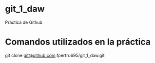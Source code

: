 # git_1_daw
Práctica de Github

# Comandos utilizados en la práctica

git clone git@github.com:fpertru695/git_1_daw.git

